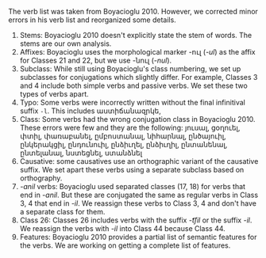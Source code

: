 
The verb list was taken from Boyacioglu 2010. However, we corrected minor errors in his verb list and reorganized some details. 
1) Stems: Boyacioglu 2010 doesn't explicitly state the stem of words. The stems are our own analysis. 
2) Affixes: Boyacioglu uses the morphological marker -ուլ (*-ul*) as the affix for Classes 21 and 22, but we use -նուլ (*-nul*).
3) Subclass: While still using Boyacioglu's class numbering, we set up subclasses for conjugations which slightly differ. For example, Classes 3 and 4 include both simple verbs and passive verbs. We set these two types of verbs apart.
3) Typo: Some verbs were incorrectly written without the final infinitival suffix `-l`. This includes աստիճանազրկե,
4) Class: Some verbs had the wrong conjugation class in Boyacioglu 2010. These errors were few and they are the following: յուսալ, ցօղուել, փտիլ, փառաբանել, ըմբոստանալ, նիհարնալ, ընծայուիլ, ընկերակցիլ, ընդունուիլ, ընձիւղել, ընձիւղիլ, ընտանենալ, ընտելանալ, նստեցնել, ստանձնել
5) Causative: some causatives use an orthographic variant of the causative suffix. We set apart these verbs using a separate subclass based on orthography.
6) *-anil* verbs: Boyacioglu used separated classes (17, 18) for verbs that end in *-anil*. But these are conjugated the same as regular verbs in Class 3, 4 that end in *-il*. We reassign these verbs to Class 3, 4 and don't have a separate class for them.
7) Class 26: Classes 26 includes verbs with the suffix *-t͡ʃil* or the suffix *-il*. We reassign the verbs with *-il* into Class 44 because Class 44.
9) Features: Boyacioglu 2010 provides a partial list of semantic features for the verbs. We are working on getting a complete list of features.

